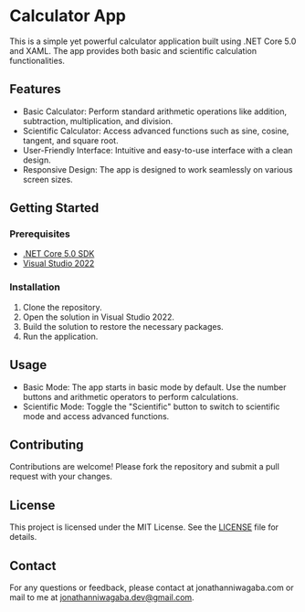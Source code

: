 # Calculator App

This is a simple yet powerful calculator application built using .NET Core 5.0 and XAML. The app provides both basic and scientific calculation functionalities.

## Features

- Basic Calculator: Perform standard arithmetic operations like addition, subtraction, multiplication, and division.
- Scientific Calculator: Access advanced functions such as sine, cosine, tangent, and square root.
- User-Friendly Interface: Intuitive and easy-to-use interface with a clean design.
- Responsive Design: The app is designed to work seamlessly on various screen sizes.


## Getting Started

### Prerequisites

- [.NET Core 5.0 SDK](https://dotnet.microsoft.com/download/dotnet/5.0)
- [Visual Studio 2022](https://visualstudio.microsoft.com/vs/)

### Installation

1. Clone the repository.
2.  Open the solution in Visual Studio 2022.
3. Build the solution to restore the necessary packages.
4. Run the application.

## Usage

- Basic Mode: The app starts in basic mode by default. Use the number buttons and arithmetic operators to perform calculations.
- Scientific Mode: Toggle the "Scientific" button to switch to scientific mode and access advanced functions.

## Contributing

Contributions are welcome! Please fork the repository and submit a pull request with your changes.

## License

This project is licensed under the MIT License. See the [LICENSE](LICENSE) file for details.

## Contact

For any questions or feedback, please contact  at jonathanniwagaba.com or mail to me at jonathanniwagaba.dev@gmail.com.
